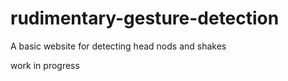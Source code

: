 # rudimentary-gesture-detection

A basic website for detecting head nods and shakes

work in progress
